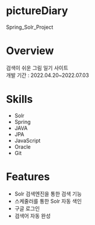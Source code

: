 # pictureDiary
Spring_Solr_Project

# Overview
검색이 쉬운 그림 일기 사이트 <br />
개발 기간 : 2022.04.20~2022.07.03

# Skills
* Solr
* Spring
* JAVA
* JPA
* JavaScript
* Oracle
* Git

# Features
* Solr 검색엔진을 통한 검색 기능
* 스케줄러를 통한 Solr 자동 색인
* 구글 로그인
* 검색어 자동 완성
